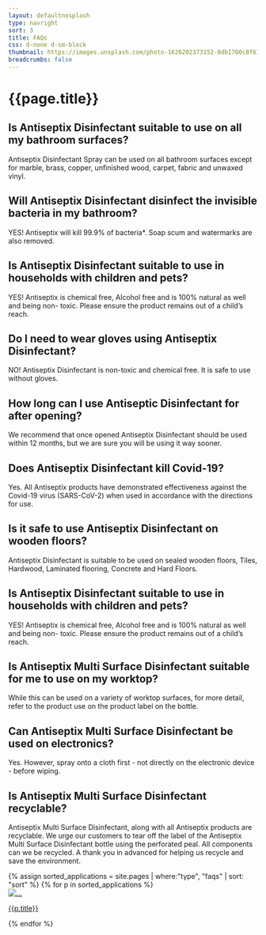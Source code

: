 ```yaml
---
layout: defaultnosplash
type: navright
sort: 3
title: FAQs
css: d-none d-sm-block
thumbnail: https://images.unsplash.com/photo-1626202373152-8db1760c8f61?ixlib=rb-1.2.1&ixid=MnwxMjA3fDB8MHxwaG90by1wYWdlfHx8fGVufDB8fHx8&auto=format&fit=crop&w=1180&q=80
breadcrumbs: false
---
```

# {{page.title}}

## Is Antiseptix Disinfectant suitable to use on all my bathroom surfaces?

Antiseptix Disinfectant Spray can be used on all bathroom surfaces except for marble, brass, copper, unfinished wood, carpet, fabric and unwaxed vinyl.

## Will Antiseptix Disinfectant disinfect the invisible bacteria in my bathroom?

YES! Antiseptix will kill 99.9% of bacteria*. Soap scum and watermarks are also removed.

## Is Antiseptix Disinfectant suitable to use in households with children and pets?

YES! Antiseptix is chemical free, Alcohol free and is 100% natural as well and being non- toxic. Please ensure the product remains out of a child’s reach.

## Do I need to wear gloves using Antiseptix Disinfectant?

NO! Antiseptix Disinfectant is non-toxic and chemical free. It is safe to use without gloves. 

## How long can I use Antiseptic Disinfectant for after opening?

We recommend that once opened Antiseptix Disinfectant should be used within 12 months, but we are sure you will be using it way sooner. 

## Does Antiseptix Disinfectant kill Covid-19? 

Yes.  All Antiseptix products have demonstrated effectiveness against the Covid-19 virus (SARS-CoV-2) when used in accordance with the directions for use. 

## Is it safe to use Antiseptix Disinfectant on wooden floors? 

Antiseptix Disinfectant is suitable to be used on sealed wooden floors, Tiles, Hardwood, Laminated flooring, Concrete and Hard Floors.

## Is Antiseptix Disinfectant suitable to use in households with children and pets?

YES! Antiseptix is chemical free, Alcohol free and is 100% natural as well and being non- toxic. Please ensure the product remains out of a child’s reach.

## Is Antiseptix Multi Surface Disinfectant suitable for me to use on my worktop?

While this can be used on a variety of worktop surfaces, for more detail, refer to the product use on the product label on the bottle.

## Can Antiseptix Multi Surface Disinfectant be used on electronics?

Yes. However, spray onto a cloth first - not directly on the electronic device - before wiping.

## Is Antiseptix Multi Surface Disinfectant recyclable?

Antiseptix Multi Surface Disinfectant, along with all Antiseptix products are recyclable. We urge our customers to tear off the label of the Antiseptix Multi Surface Disinfectant  bottle using the perforated peal. All components can we be recycled. A thank you in advanced for helping us recycle and save the environment.



<div class="container py-3 g-sm-0">
    <div class="row">
        {% assign sorted_applications = site.pages | where:"type", "faqs" | sort: "sort" %}
        {% for p in sorted_applications %}
            <div class="col-12 col-sm-6 col-md-4 py-3">
                <div class="card">
                    <a href="{{ site.baseurl }}{{ p.url }}" class="text-decoration-none fw-bold text-dark">
                        <img src="{{ p.thumbnail }}" class="card-img-top" alt="...">
                        <div class="card-body text-center">
                        <p class="card-text">{{p.title}}</p>
                        </div>
                    </a>
                  </div>
        </div>
        {% endfor %}
    </div>
    
</div>